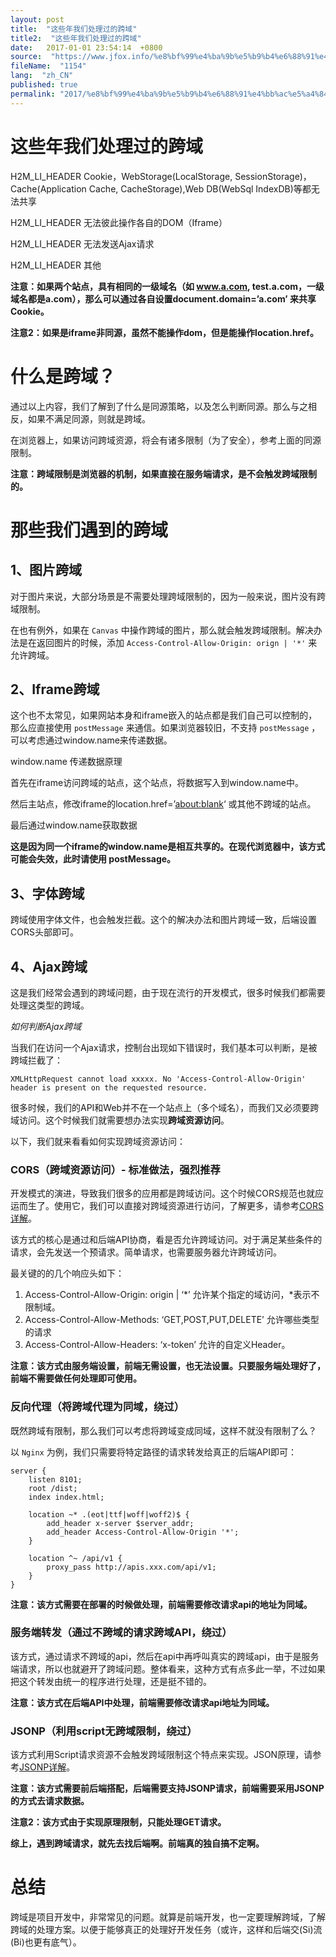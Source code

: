 ```yaml
---
layout: post
title:  "这些年我们处理过的跨域"
title2:  "这些年我们处理过的跨域"
date:   2017-01-01 23:54:14  +0800
source:  "https://www.jfox.info/%e8%bf%99%e4%ba%9b%e5%b9%b4%e6%88%91%e4%bb%ac%e5%a4%84%e7%90%86%e8%bf%87%e7%9a%84%e8%b7%a8%e5%9f%9f.html"
fileName:  "1154"
lang:  "zh_CN"
published: true
permalink: "2017/%e8%bf%99%e4%ba%9b%e5%b9%b4%e6%88%91%e4%bb%ac%e5%a4%84%e7%90%86%e8%bf%87%e7%9a%84%e8%b7%a8%e5%9f%9f.html"
---
```


# 这些年我们处理过的跨域 


H2M_LI_HEADER 
Cookie，WebStorage(LocalStorage, SessionStorage)，Cache(Application Cache, CacheStorage),Web DB(WebSql IndexDB)等都无法共享

H2M_LI_HEADER 
无法彼此操作各自的DOM（Iframe）

H2M_LI_HEADER 
无法发送Ajax请求

H2M_LI_HEADER 
其他

**注意：如果两个站点，具有相同的一级域名（如 www.a.com, test.a.com，一级域名都是a.com），那么可以通过各自设置document.domain=’a.com’ 来共享Cookie。**

**注意2：如果是iframe非同源，虽然不能操作dom，但是能操作location.href。**

# 什么是跨域？

通过以上内容，我们了解到了什么是同源策略，以及怎么判断同源。那么与之相反，如果不满足同源，则就是跨域。

在浏览器上，如果访问跨域资源，将会有诸多限制（为了安全），参考上面的同源限制。

**注意：跨域限制是浏览器的机制，如果直接在服务端请求，是不会触发跨域限制的。**

# 那些我们遇到的跨域

## 1、图片跨域

对于图片来说，大部分场景是不需要处理跨域限制的，因为一般来说，图片没有跨域限制。

在也有例外，如果在 `Canvas` 中操作跨域的图片，那么就会触发跨域限制。解决办法是在返回图片的时候，添加 `Access-Control-Allow-Origin: orign | '*'` 来允许跨域。

## 2、Iframe跨域

这个也不太常见，如果网站本身和iframe嵌入的站点都是我们自己可以控制的，那么应直接使用 `postMessage` 来通信。如果浏览器较旧，不支持 `postMessage` ，可以考虑通过window.name来传递数据。

window.name 传递数据原理

首先在iframe访问跨域的站点，这个站点，将数据写入到window.name中。

然后主站点，修改iframe的location.href=’[about:blank](blank)‘ 或其他不跨域的站点。

最后通过window.name获取数据

**这是因为同一个iframe的window.name是相互共享的。在现代浏览器中，该方式可能会失效，此时请使用 postMessage。**

## 3、字体跨域

跨域使用字体文件，也会触发拦截。这个的解决办法和图片跨域一致，后端设置CORS头部即可。

## 4、Ajax跨域

这是我们经常会遇到的跨域问题，由于现在流行的开发模式，很多时候我们都需要处理这类型的跨域。

*如何判断Ajax跨域*

当我们在访问一个Ajax请求，控制台出现如下错误时，我们基本可以判断，是被跨域拦截了：

    XMLHttpRequest cannot load xxxxx. No 'Access-Control-Allow-Origin' header is present on the requested resource. 

很多时候，我们的API和Web并不在一个站点上（多个域名），而我们又必须要跨域访问。这个时候我们就需要想办法实现**跨域资源访问**。

以下，我们就来看看如何实现跨域资源访问：

### CORS（跨域资源访问）- 标准做法，强烈推荐

开发模式的演进，导致我们很多的应用都是跨域访问。这个时候CORS规范也就应运而生了。使用它，我们可以直接对跨域资源进行访问，了解更多，请参考[CORS详解](https://www.jfox.info/go.php?url=https://github.com/hstarorg/HstarDoc/blob/master/%E5%89%8D%E7%AB%AF%E7%9B%B8%E5%85%B3/CORS%E8%AF%A6%E8%A7%A3.md)。

该方式的核心是通过和后端API协商，看是否允许跨域访问。对于满足某些条件的请求，会先发送一个预请求。简单请求，也需要服务器允许跨域访问。

最关键的的几个响应头如下：

1. Access-Control-Allow-Origin: origin | ‘*’ 允许某个指定的域访问，*表示不限制域。
2. Access-Control-Allow-Methods: ‘GET,POST,PUT,DELETE’ 允许哪些类型的请求
3. Access-Control-Allow-Headers: ‘x-token’ 允许的自定义Header。

**注意：该方式由服务端设置，前端无需设置，也无法设置。只要服务端处理好了，前端不需要做任何处理即可使用。**

### 反向代理（将跨域代理为同域，绕过）

既然跨域有限制，那么我们可以考虑将跨域变成同域，这样不就没有限制了么？

以 `Nginx` 为例，我们只需要将特定路径的请求转发给真正的后端API即可：

    server {
        listen 8101;
        root /dist;
        index index.html;
    
        location ~* .(eot|ttf|woff|woff2)$ {
            add_header x-server $server_addr;
            add_header Access-Control-Allow-Origin '*';
        }
        
        location ^~ /api/v1 {
            proxy_pass http://apis.xxx.com/api/v1;
        }
    }

**注意：该方式需要在部署的时候做处理，前端需要修改请求api的地址为同域。**

### 服务端转发（通过不跨域的请求跨域API，绕过）

该方式，通过请求不跨域的api，然后在api中再呼叫真实的跨域api，由于是服务端请求，所以也就避开了跨域问题。整体看来，这种方式有点多此一举，不过如果把这个转发由统一的程序进行处理，还是挺不错的。

**注意：该方式在后端API中处理，前端需要修改请求api地址为同域。**

### JSONP（利用script无跨域限制，绕过）

该方式利用Script请求资源不会触发跨域限制这个特点来实现。JSON原理，请参考[JSONP详解](https://www.jfox.info/go.php?url=https://github.com/hstarorg/HstarDoc/blob/master/%E5%89%8D%E7%AB%AF%E7%9B%B8%E5%85%B3/JSONP%E8%AF%A6%E8%A7%A3.md)。

**注意：该方式需要前后端搭配，后端需要支持JSONP请求，前端需要采用JSONP的方式去请求数据。**

**注意2：该方式由于实现原理限制，只能处理GET请求。**

**综上，遇到跨域请求，就先去找后端啊。前端真的独自搞不定啊。**

# 总结

跨域是项目开发中，非常常见的问题。就算是前端开发，也一定要理解跨域，了解跨域的处理方案。以便于能够真正的处理好开发任务（或许，这样和后端交(Si)流(Bi)也更有底气）。
